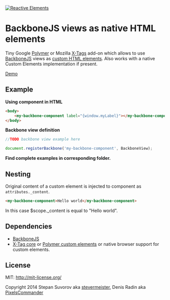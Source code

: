 <a href="http://pixelscommander.com/polygon/backbone-elements/demo/#.U0LMA62Sy7o">
    <img alt="Reactive Elements" src="http://pixelscommander.com/polygon/backbone-elements/assets/backbone-elements-logo-small.png"/>
</a>

BackboneJS views as native HTML elements
===========================================

Tiny Google [Polymer](http://polymer-project.org) or Mozilla [X-Tags](http://www.x-tags.org/) add-on which allows to use [BackboneJS](https://github.com/jashkenas/backbone/) views as [custom HTML elements](http://w3c.github.io/webcomponents/spec/custom/). Also works with a native Custom Elements implementation if present.

[Demo](http://pixelscommander.com/polygon/backbone-elements/demo/)

Example
-------

**Using component in HTML**

```html
<body>
	<my-backbone-component label="{window.myLabel}"></my-backbone-component>
</body>
```

**Backbone view definition**
```js
//TODO backbone view example here

document.registerBackbone('my-backbone-component', BackboneView);
```

**Find complete examples in corresponding folder.**

Nesting
-------

Original content of a custom element is injected to component as ```attributes._content```.

```html
<my-backbone-component>Hello world</my-backbone-component>
```

In this case $scope._content is equal to "Hello world".


Dependencies
------------

- [BackboneJS](https://github.com/jashkenas/backbone/)
- [X-Tag core](https://github.com/x-tag/core) or [Polymer custom elements](https://github.com/Polymer/CustomElements) or native browser support for custom elements.

License
-------

MIT: http://mit-license.org/

Copyright 2014 Stepan Suvorov aka [stevermeister](http://github.com/stevermeister), Denis Radin aka [PixelsCommander](http://pixelscommander.com)

